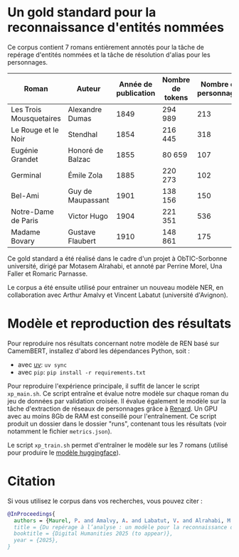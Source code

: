 # Un gold standard pour la reconnaissance d'entités nommées

Ce corpus contient 7 romans entièrement annotés pour la tâche de repérage d'entités nommées et la tâche de résolution d'alias pour les personnages.

| **Roman**               | **Auteur**        | **Année de publication** | **Nombre de tokens** | **Nombre de personnages** |
|-------------------------|-------------------|--------------------------|----------------------|---------------------------|
| Les Trois Mousquetaires | Alexandre Dumas   | 1849                     | 294 989              | 213                       |
| Le Rouge et le Noir     | Stendhal          | 1854                     | 216 445              | 318                       |
| Eugénie Grandet         | Honoré de Balzac  | 1855                     | 80 659               | 107                       |
| Germinal                | Émile Zola        | 1885                     | 220 273              | 102                       |
| Bel-Ami                 | Guy de Maupassant | 1901                     | 138 156              | 150                       |
| Notre-Dame de Paris     | Victor Hugo       | 1904                     | 221 351              | 536                       |
| Madame Bovary           | Gustave Flaubert  | 1910                     | 148 861              | 175                       |


Ce gold standard a été réalisé dans le cadre d'un projet à ObTIC-Sorbonne université, dirigé par Motasem Alrahabi, et annoté par Perrine Morel, Una Faller et Romaric Parnasse.

Le corpus a été ensuite utilisé pour entrainer un nouveau modèle NER, en collaboration avec Arthur Amalvy et Vincent Labatut (université d'Avignon).



# Modèle et reproduction des résultats

Pour reproduire nos résultats concernant notre modèle de REN basé sur CamemBERT, installez d'abord les dépendances Python, soit :

- avec [uv](https://github.com/astral-sh/uv): `uv sync`
- avec `pip`: `pip install -r requirements.txt`

Pour reproduire l'expérience principale, il suffit de lancer le script `xp_main.sh`. Ce script entraîne et évalue notre modèle sur chaque roman du jeu de données par validation croisée. Il évalue également le modèle sur la tâche d'extraction de réseaux de personnages grâce à [Renard](https://github.com/CompNet/Renard). Un GPU avec au moins 8Gb de RAM est conseillé pour l'entraînement. Ce script produit un dossier dans le dossier "runs", contenant tous les résultats (voir notamment le fichier `metrics.json`).

Le script `xp_train.sh` permet d'entraîner le modèle sur les 7 romans (utilisé pour produire le [modèle huggingface](https://huggingface.co/compnet-renard/camembert-base-literary-NER-v2)).



# Citation

Si vous utilisez le corpus dans vos recherches, vous pouvez citer :

```bibtex
@InProceedings{
  authors = {Maurel, P. and Amalvy, A. and Labatut, V. and Alrahabi, M.},
  title = {Du repérage à l’analyse : un modèle pour la reconnaissance d’entités nommées dans les textes littéraires en français},
  booktitle = {Digital Humanities 2025 (to appear)},
  year = {2025},
}
```

